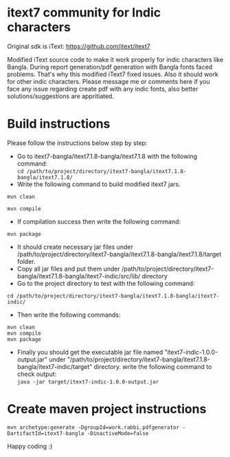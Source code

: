 # itext7 community for Indic characters
Original sdk is iText: https://github.com/itext/itext7

Modified iText source code to make it work properly for indic characters like Bangla. During report generation/pdf generation with Bangla fonts faced problems. That's why this modified iText7 fixed issues. Also it should work for other indic characters. Please message me or comments here if you face any issue regarding create pdf with any indic fonts, also better solutions/suggestions are appritiated.

# Build instructions
Please follow the instructions below step by step:
- Go to itext7-bangla/itext7.1.8-bangla/itext7.1.8 with the following command:  
```cd /path/to/project/directory/itext7-bangla/itext7.1.8-bangla/itext7.1.8/```
- Write the following command to build modified itext7 jars.  
```
mvn clean

mvn compile
```

- If compilation success then write the following command:

```mvn package```

- It should create necessary jar files under /path/to/project/directory/itext7-bangla/itext7.1.8-bangla/itext7.1.8/target folder.
- Copy all jar files and put them under /path/to/project/directory/itext7-bangla/itext7.1.8-bangla/itext7-indic/src/lib/ directory
- Go to the project directory to test with the following command:

```cd /path/to/project/directory/itext7-bangla/itext7.1.8-bangla/itext7-indic/``` 
- Then write the following commands: 
```
mvn clean
mvn compile
mvn package
``` 
- Finally you should get the executable jar file named "itext7-indic-1.0.0-output.jar" under "/path/to/project/directory/itext7-bangla/itext7.1.8-bangla/itext7-indic/target" directory. write the following command to check output:  
```java -jar target/itext7-indic-1.0.0-output.jar```  
 

# Create maven project instructions
 ```mvn archetype:generate -DgroupId=work.rabbi.pdfgenerator -DartifactId=itext7-bangla -DinactiveMode=false```

Happy coding :)